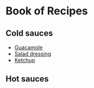 # Book of Recipes

## Cold sauces
* [Guacamole](guacamole.md)
* [Salad dressing](dressing.md)
* [Ketchup](ketchup.md)

## Hot sauces
